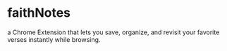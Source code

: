 # faithNotes
a Chrome Extension that lets you save, organize, and revisit your favorite verses instantly while browsing.
